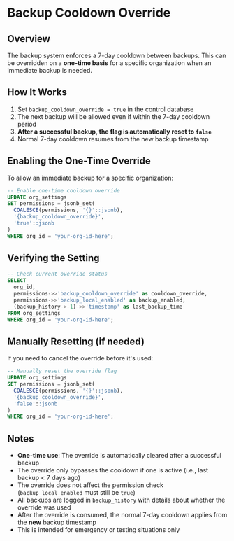 # Backup Cooldown Override

## Overview
The backup system enforces a 7-day cooldown between backups. This can be overridden on a **one-time basis** for a specific organization when an immediate backup is needed.

## How It Works
1. Set `backup_cooldown_override = true` in the control database
2. The next backup will be allowed even if within the 7-day cooldown period
3. **After a successful backup, the flag is automatically reset to `false`**
4. Normal 7-day cooldown resumes from the new backup timestamp

## Enabling the One-Time Override

To allow an immediate backup for a specific organization:

```sql
-- Enable one-time cooldown override
UPDATE org_settings
SET permissions = jsonb_set(
  COALESCE(permissions, '{}'::jsonb),
  '{backup_cooldown_override}',
  'true'::jsonb
)
WHERE org_id = 'your-org-id-here';
```

## Verifying the Setting

```sql
-- Check current override status
SELECT 
  org_id,
  permissions->>'backup_cooldown_override' as cooldown_override,
  permissions->>'backup_local_enabled' as backup_enabled,
  (backup_history->-1)->>'timestamp' as last_backup_time
FROM org_settings
WHERE org_id = 'your-org-id-here';
```

## Manually Resetting (if needed)

If you need to cancel the override before it's used:

```sql
-- Manually reset the override flag
UPDATE org_settings
SET permissions = jsonb_set(
  COALESCE(permissions, '{}'::jsonb),
  '{backup_cooldown_override}',
  'false'::jsonb
)
WHERE org_id = 'your-org-id-here';
```

## Notes

- **One-time use**: The override is automatically cleared after a successful backup
- The override only bypasses the cooldown if one is active (i.e., last backup < 7 days ago)
- The override does not affect the permission check (`backup_local_enabled` must still be `true`)
- All backups are logged in `backup_history` with details about whether the override was used
- After the override is consumed, the normal 7-day cooldown applies from the **new** backup timestamp
- This is intended for emergency or testing situations only
